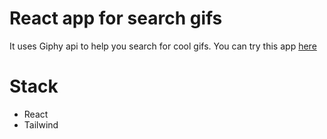 # React app for search gifs

It uses Giphy api to help you search for cool gifs. You can try this app [here](https://gif-search-beta.vercel.app/)

# Stack
- React
- Tailwind

